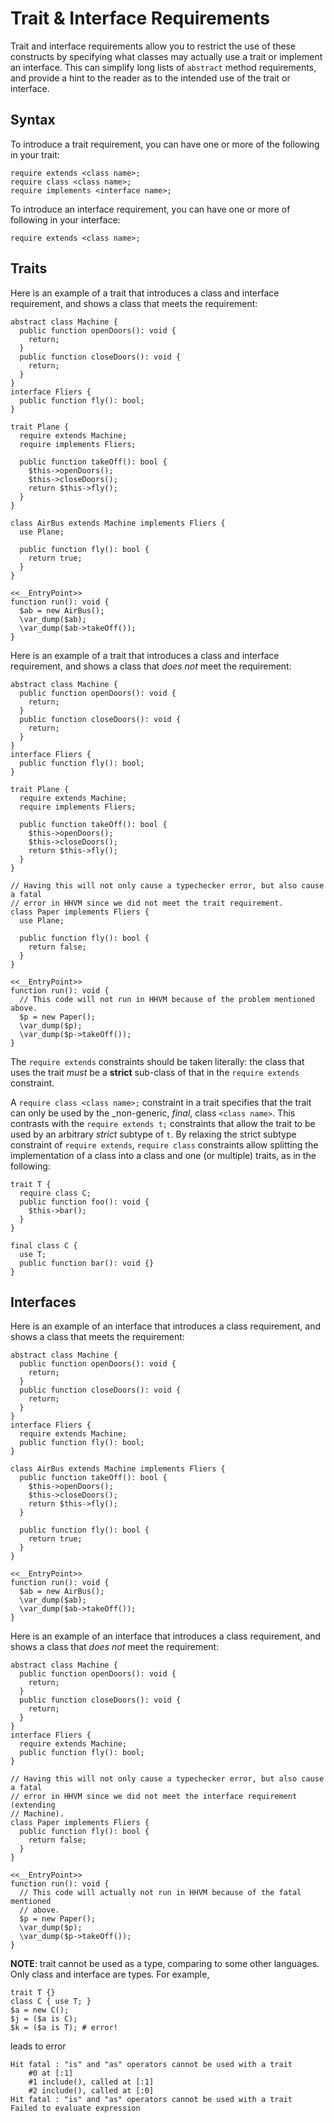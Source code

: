 # Trait & Interface Requirements

Trait and interface requirements allow you to restrict the use of these constructs by specifying what classes may actually use a trait or
implement an interface. This can simplify long lists of `abstract` method requirements, and provide a hint to the reader as to the
intended use of the trait or interface.

## Syntax

To introduce a trait requirement, you can have one or more of the following in your trait:

```hack no-extract
require extends <class name>;
require class <class name>;
require implements <interface name>;
```

To introduce an interface requirement, you can have one or more of following in your interface:

```hack no-extract
require extends <class name>;
```

## Traits

Here is an example of a trait that introduces a class and interface requirement, and shows a class that meets the requirement:

```hack
abstract class Machine {
  public function openDoors(): void {
    return;
  }
  public function closeDoors(): void {
    return;
  }
}
interface Fliers {
  public function fly(): bool;
}

trait Plane {
  require extends Machine;
  require implements Fliers;

  public function takeOff(): bool {
    $this->openDoors();
    $this->closeDoors();
    return $this->fly();
  }
}

class AirBus extends Machine implements Fliers {
  use Plane;

  public function fly(): bool {
    return true;
  }
}

<<__EntryPoint>>
function run(): void {
  $ab = new AirBus();
  \var_dump($ab);
  \var_dump($ab->takeOff());
}
```

Here is an example of a trait that introduces a class and interface requirement, and shows a class that *does not* meet the requirement:

```hack error
abstract class Machine {
  public function openDoors(): void {
    return;
  }
  public function closeDoors(): void {
    return;
  }
}
interface Fliers {
  public function fly(): bool;
}

trait Plane {
  require extends Machine;
  require implements Fliers;

  public function takeOff(): bool {
    $this->openDoors();
    $this->closeDoors();
    return $this->fly();
  }
}

// Having this will not only cause a typechecker error, but also cause a fatal
// error in HHVM since we did not meet the trait requirement.
class Paper implements Fliers {
  use Plane;

  public function fly(): bool {
    return false;
  }
}

<<__EntryPoint>>
function run(): void {
  // This code will not run in HHVM because of the problem mentioned above.
  $p = new Paper();
  \var_dump($p);
  \var_dump($p->takeOff());
}
```

The `require extends` constraints should be taken literally: the class that uses the trait *must* be a **strict** sub-class of that in the `require extends` constraint.

A `require class <class name>;` constraint in a trait specifies that the trait can only be used by the
_non-generic, _final_, class `<class name>`.  This contrasts with the `require extends t;` constraints that allow the trait to be used by an arbitrary _strict_ subtype of `t`.
By relaxing the strict subtype constraint of `require extends`, `require class` constraints allow splitting the implementation of a class into a
class and one (or multiple) traits, as in the following:

```hack
trait T {
  require class C;
  public function foo(): void {
    $this->bar();
  }
}

final class C {
  use T;
  public function bar(): void {}
}
```

## Interfaces

Here is an example of an interface that introduces a class requirement, and shows a class that meets the requirement:

```hack
abstract class Machine {
  public function openDoors(): void {
    return;
  }
  public function closeDoors(): void {
    return;
  }
}
interface Fliers {
  require extends Machine;
  public function fly(): bool;
}

class AirBus extends Machine implements Fliers {
  public function takeOff(): bool {
    $this->openDoors();
    $this->closeDoors();
    return $this->fly();
  }

  public function fly(): bool {
    return true;
  }
}

<<__EntryPoint>>
function run(): void {
  $ab = new AirBus();
  \var_dump($ab);
  \var_dump($ab->takeOff());
}
```

Here is an example of an interface that introduces a class requirement, and shows a class that *does not* meet the requirement:

```hack error
abstract class Machine {
  public function openDoors(): void {
    return;
  }
  public function closeDoors(): void {
    return;
  }
}
interface Fliers {
  require extends Machine;
  public function fly(): bool;
}

// Having this will not only cause a typechecker error, but also cause a fatal
// error in HHVM since we did not meet the interface requirement (extending
// Machine).
class Paper implements Fliers {
  public function fly(): bool {
    return false;
  }
}

<<__EntryPoint>>
function run(): void {
  // This code will actually not run in HHVM because of the fatal mentioned
  // above.
  $p = new Paper();
  \var_dump($p);
  \var_dump($p->takeOff());
}
```

**NOTE**: trait cannot be used as a type, comparing to some other languages. Only class and interface are types. For example,

```hack no-extract
trait T {}
class C { use T; }
$a = new C();
$j = ($a is C);
$k = ($a is T); # error!
```
leads to error

```
Hit fatal : "is" and "as" operators cannot be used with a trait
    #0 at [:1]
    #1 include(), called at [:1]
    #2 include(), called at [:0]
Hit fatal : "is" and "as" operators cannot be used with a trait
Failed to evaluate expression
```
